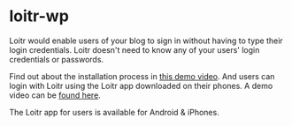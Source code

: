 loitr-wp
========

Loitr would enable users of your blog to sign in without having to type their login credentials. Loitr doesn't need to know any of your users' login credentials or passwords.

Find out about the installation process in <a target='_blank' href='http://youtu.be/0_1sa6soy5U'>this demo video</a>.
And users can login with Loitr using the Loitr app downloaded on their phones. A demo video can be <a target='_blank' href='http://youtu.be/EYwhc8mKr1o'>found here</a>.

The Loitr app for users is available for Android & iPhones.
